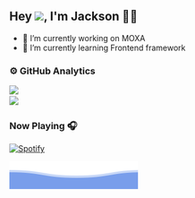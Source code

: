 ## Hey <img src="https://github.com/TheDudeThatCode/TheDudeThatCode/blob/master/Assets/Hi.gif" width="29px">, I'm Jackson 👨‍💻


- 🔭 I’m currently working on MOXA
- 🌱 I’m currently learning Frontend framework

### ⚙️ GitHub Analytics

<p>
  <a href="https://github.com/AVS1508">
<!--     <img height="180em" src="https://github-readme-stats-eight-theta.vercel.app/api?username=JacksonTsai&show_icons=true&theme=algolia&include_all_commits=true&count_private=true"/> -->
    <img height="180em" src="https://github-readme-streak-stats.herokuapp.com/?user=amananku26&theme=algolia&line_height=27&width=25" />
    <br />
    <img height="180em" src="https://github-readme-stats-eight-theta.vercel.app/api/top-langs/?username=JacksonTsai&layout=compact&langs_count=8&theme=algolia"/>
  </a>
</p>

### Now Playing 🎧

[![Spotify](https://github-readme-remake.vercel.app/api/spotify)](https://open.spotify.com/user/41ggdqf8w6e98hn8z038oy5ga)
<br/>

![Jackson](https://github.com/JacksonTsai/JacksonTsai/blob/main/bottom_header.svg)
